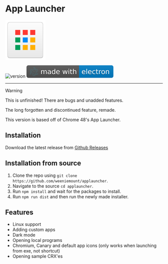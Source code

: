 # App Launcher

<img src="github/icon.png" alt="drawing" width="128"/>


![version](https://img.shields.io/badge/dynamic/json?url=https%3A%2F%2Fraw.githubusercontent.com%2Fweeniemount%2Fapplauncher%2Frefs%2Fheads%2Fmain%2Fpackage.json&query=%24.version&label=version&color=orange
) ![made with electron](github/electron.svg)
<hr>

> [!WARNING]
> This is unfinished! There are bugs and unadded features.

The long forgotten and discontinued feature, remade.

This version is based off of Chrome 48's App Launcher.

## Installation

Download the latest release from [Github Releases](https://github.com/weeniemount/applauncher/releases)

## Installation from source

1. Clone the repo using ``git clone https://github.com/weeniemount/applauncher``.
2. Navigate to the source ``cd applauncher``.
3. Run ``npm install`` and wait for the packages to install.
4. Run ``npm run dist`` and then run the newly made installer.

## Features
- Linux support
- Adding custom apps
- Dark mode
- Opening local programs
- Chromium, Canary and default app icons (only works when launching from exe, not shortcut)
- Opening sample CRX'es
